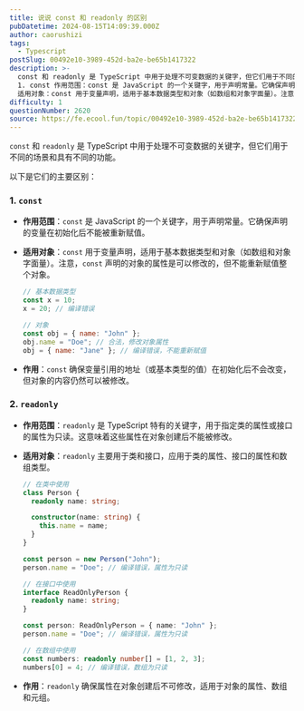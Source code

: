 ```yaml
---
title: 说说 const 和 readonly 的区别
pubDatetime: 2024-08-15T14:09:39.000Z
author: caorushizi
tags:
  - Typescript
postSlug: 00492e10-3989-452d-ba2e-be65b1417322
description: >-
  const 和 readonly 是 TypeScript 中用于处理不可变数据的关键字，但它们用于不同的场景和具有不同的功能。 以下是它们的主要区别：
  1. const 作用范围：const 是 JavaScript 的一个关键字，用于声明常量。它确保声明的变量在初始化后不能被重新赋值。
  适用对象：const 用于变量声明，适用于基本数据类型和对象（如数组和对象字面量）。注意，const 声明的
difficulty: 1
questionNumber: 2620
source: https://fe.ecool.fun/topic/00492e10-3989-452d-ba2e-be65b1417322
---
```


`const` 和 `readonly` 是 TypeScript 中用于处理不可变数据的关键字，但它们用于不同的场景和具有不同的功能。

以下是它们的主要区别：

### **1. `const`**

- **作用范围**：`const` 是 JavaScript 的一个关键字，用于声明常量。它确保声明的变量在初始化后不能被重新赋值。
- **适用对象**：`const` 用于变量声明，适用于基本数据类型和对象（如数组和对象字面量）。注意，`const` 声明的对象的属性是可以修改的，但不能重新赋值整个对象。

  ```javascript
  // 基本数据类型
  const x = 10;
  x = 20; // 编译错误

  // 对象
  const obj = { name: "John" };
  obj.name = "Doe"; // 合法，修改对象属性
  obj = { name: "Jane" }; // 编译错误，不能重新赋值
  ```

- **作用**：`const` 确保变量引用的地址（或基本类型的值）在初始化后不会改变，但对象的内容仍然可以被修改。

### **2. `readonly`**

- **作用范围**：`readonly` 是 TypeScript 特有的关键字，用于指定类的属性或接口的属性为只读。这意味着这些属性在对象创建后不能被修改。

- **适用对象**：`readonly` 主要用于类和接口，应用于类的属性、接口的属性和数组类型。

  ```typescript
  // 在类中使用
  class Person {
    readonly name: string;

    constructor(name: string) {
      this.name = name;
    }
  }

  const person = new Person("John");
  person.name = "Doe"; // 编译错误，属性为只读

  // 在接口中使用
  interface ReadOnlyPerson {
    readonly name: string;
  }

  const person: ReadOnlyPerson = { name: "John" };
  person.name = "Doe"; // 编译错误，属性为只读

  // 在数组中使用
  const numbers: readonly number[] = [1, 2, 3];
  numbers[0] = 4; // 编译错误，数组为只读
  ```

- **作用**：`readonly` 确保属性在对象创建后不可修改，适用于对象的属性、数组和元组。
